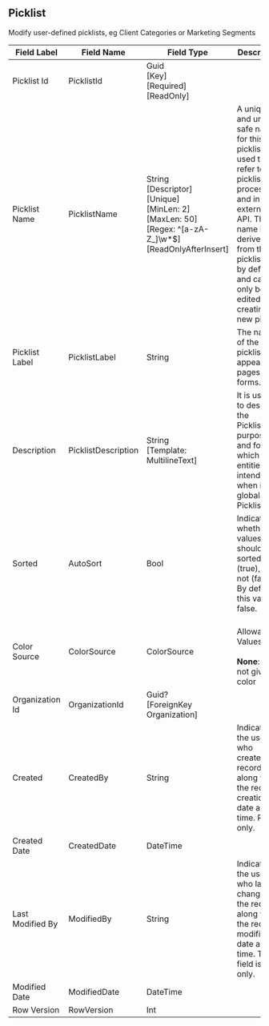﻿## Picklist
Modify user-defined picklists, eg Client Categories or Marketing Segments 
  
| Field Label | Field Name | Field Type | Description |  
| ---- | ---- | ---- | ---- |  
| Picklist Id | PicklistId | Guid<br/>  [Key]<br/>  [Required]<br/>  [ReadOnly] |  |  
| Picklist Name | PicklistName | String<br/>  [Descriptor]<br/>  [Unique]<br/>  [MinLen: 2]<br/>  [MaxLen: 50]<br/>  [Regex: ^[a-zA-Z_]\w*$]<br/>  [ReadOnlyAfterInsert] | A unique and url-safe name for this picklist. It is used to refer to the picklist in processes and in the external API. The name is derived from the picklist label by default and can only be edited when creating a new picklist.  |  
| Picklist Label | PicklistLabel | String | The name of the picklist as it appears on pages and forms.  |  
| Description | PicklistDescription | String<br/>  [Template: MultilineText] | It is useful to describe the Picklist's purpose and for which entities it intended for when it is a global Picklist.  |  
| Sorted | AutoSort | Bool | Indicates whether values should be sorted (true), or not (false). By default this value is false.  |  
| Color Source | ColorSource | ColorSource | <br/>  Allowable Values: <br/>  <br/>  **None**: Items not given a color |ColorSource.None<br/>  **Dynamic**: Assign colors to values dynamically assigns colors when a chart is generated. For example, if you need only certain Picklist values to have fixed colors in charts, manually assign colors to those values and leave the rest to be assigned dynamically. |ColorSource.Dynamic<br/>  **Fixed**: Assigns a fixed color to each value from the standard set of chart colors. The Chart Colors column shows the assigned colors. For example, if you want Closed Lost values always to be red in charts grouped by Opportunity Stage, assign red to that Picklist value. |ColorSource.Fixed |  
| Organization Id | OrganizationId | Guid?<br/>  [ForeignKey Organization] |  |  
| Created | CreatedBy | String | Indicates the user who created the record, along with the record creation date and time. Read only.  |  
| Created Date | CreatedDate | DateTime |  |  
| Last Modified By | ModifiedBy | String | Indicates the user who last changed the record, along with the record modification date and time. This field is read only.  |  
| Modified Date | ModifiedDate | DateTime |  |  
| Row Version | RowVersion | Int |  |  
